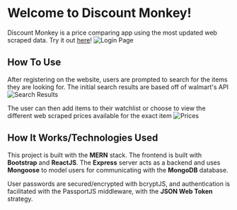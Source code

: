 # Welcome to Discount Monkey!
Discount Monkey is a price comparing app using the most updated web scraped data. Try it out [here](http://discountmonkey.herokuapp.com/)!
![Login Page](https://i.ibb.co/S3bC34S/Screen-Shot-2021-09-21-at-12-59-59-PM.png)

## How To Use 
After registering on the website, users are prompted to search for the items they are looking for. The initial search results are based off of walmart's API
![Search Results](https://i.ibb.co/mSbY4qH/Screen-Shot-2021-09-21-at-1-04-03-PM.png)

The user can then add items to their watchlist or choose to view the different web scraped prices available for the exact item
![Prices](https://i.ibb.co/ZWKBqKj/Screen-Shot-2021-09-21-at-1-05-23-PM.png)

## How It Works/Technologies Used
This project is built with the **MERN** stack. The frontend is built with **Bootstrap** and **ReactJS**. The **Express** server acts as a backend and uses **Mongoose** to model users for communicating with the **MongoDB** database.

User passwords are secured/encrypted with bcryptJS, and authentication is facilitated with the PassportJS middleware, with the **JSON Web Token** strategy.



